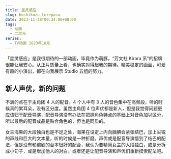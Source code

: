 ```yaml
---
title: 星灵感应
slug: hoshikuzu_terepasu 
date: 2023-11-28T00:34:00+08:00
tags: 
  - 动画
  - 二次元
series: 
  - TV动画 2023年10月
---
```

「星灵感应」是我很期待的一部动画，毕竟作为萌豚，“芳文社 Kirara 系”的招牌很能让我安心。从正片质量上看，也确实对得起我的期待。精美稳定的画面，可爱有趣的小演出，都在向我展示 Studio 五组的努力。

## 新人声优，新的问题
不满的点在于主角团 4 人的配音。4 个人中有 3 人的音色集中在高频段，听的时候真的累耳朵，没有区分度。虽然主角团 4 位声优都是新人，但是我觉得问题更应该归于配音导演，配音导演没有办法在把握角色特点的基础上对音色加以区分，所以最后的配音成品是贴合角色的，但也是同质的。

女主海果的大段独白也是不足之处，海果在设定上内向腼腆会紧张结巴，加上尖锐的声线和巨大的文本量，听的时候是一种折磨。声优或是配音导演悟到了结巴的配法，但是没有和编剧的台本很好的配合，我认为要精简女主的大段独白，或是分拆成小句子，或是增加他人的对白。或者还是让配音导演和声优们重新摸索配法吧。